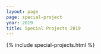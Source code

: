 ```yaml
---
layout: page
page: special-project
year: 2019
title: Special Projects 2019
---
```


{% include special-projects.html %}
